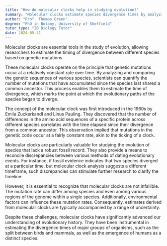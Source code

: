 ```yaml
---
title: "How do molecular clocks help in studying evolution?"
summary: "Molecular clocks estimate species divergence times by analyzing genetic mutations, aiding in the study of evolutionary relationships and timelines among various organisms."
author: "Prof. Thomas Green"
degree: "PhD in Botany, University of Sheffield"
tutor_type: "IB Biology Tutor"
date: 2024-05-31
---
```


Molecular clocks are essential tools in the study of evolution, allowing researchers to estimate the timing of divergence between different species based on genetic mutations.

These molecular clocks operate on the principle that genetic mutations occur at a relatively constant rate over time. By analyzing and comparing the genetic sequences of various species, scientists can quantify the number of mutations that have accumulated since the species last shared a common ancestor. This process enables them to estimate the time of divergence, which marks the point at which the evolutionary paths of the species began to diverge.

The concept of the molecular clock was first introduced in the 1960s by Emile Zuckerkandl and Linus Pauling. They discovered that the number of differences in the amino acid sequences of a specific protein across different species correlates with the time elapsed since their divergence from a common ancestor. This observation implied that mutations in the genetic code occur at a fairly constant rate, akin to the ticking of a clock.

Molecular clocks are particularly valuable for studying the evolution of species that lack a robust fossil record. They also provide a means to reconcile discrepancies between various methods of dating evolutionary events. For instance, if fossil evidence indicates that two species diverged at a particular time, but molecular clock analysis suggests a different timeframe, such discrepancies can stimulate further research to clarify the timeline.

However, it is essential to recognize that molecular clocks are not infallible. The mutation rate can differ among species and even among various regions of the genome within a single species. Additionally, environmental factors can influence these mutation rates. Consequently, estimates derived from molecular clocks are typically accompanied by a range of uncertainty.

Despite these challenges, molecular clocks have significantly advanced our understanding of evolutionary history. They have been instrumental in estimating the divergence times of major groups of organisms, such as the split between birds and mammals, as well as the emergence of humans as a distinct species.
    